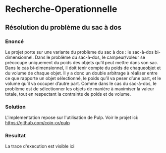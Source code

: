 # Recherche-Operationnelle
## Résolution du problème du sac à dos

### Enoncé
Le projet porte sur une variante du problème du sac à dos : le sac-à-dos bi-dimensionnel. 
Dans le problème du sac-à-dos, le campeur/voleur se préoccupe uniquement du poids des objets qu’il peut mettre dans son sac.
Dans le cas bi-dimensionnel, il doit tenir compte du poids de chaqueobjet et du volume de chaque objet.
Il y a donc un double arbitrage à réaliser entre ce que rapporte un objet sélectionné, le poids qu’il va peser d’une part, et le volume qu’il va occuper d’autre part.
Comme dans le cas du sac-à-dos, le problème est de sélectionner les objets de manière à maximiser la valeur totale, tout en respectant la contrainte de poids et de volume.

### Solution
L'implementation repose sur l'utilisation de Pulp. Voir le projet ici: https://github.com/coin-or/pulp

### Resultat
La trace d'execution est visible ici

